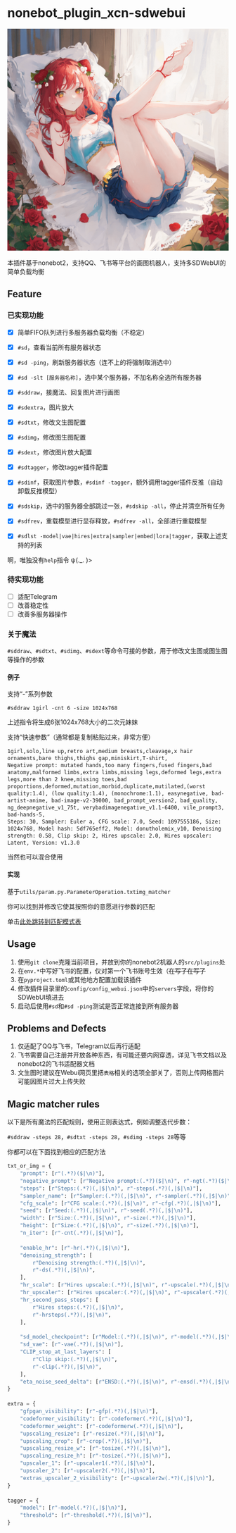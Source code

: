 # nonebot_plugin_xcn-sdwebui

![banner](example.png)

本插件基于nonebot2，支持QQ、飞书等平台的画图机器人，支持多SDWebUI的简单负载均衡

## Feature

### 已实现功能

- [x] 简单FIFO队列进行多服务器负载均衡（不稳定）

- [x] `#sd`，查看当前所有服务器状态
- [x] `#sd -ping`，刷新服务器状态（连不上的将强制取消选中）
- [x] `#sd -slt [服务器名称]`，选中某个服务器，不加名称全选所有服务器

- [x] `#sddraw`，接魔法、回复图片进行画图
- [x] `#sdextra`，图片放大

- [x] `#sdtxt`，修改文生图配置
- [x] `#sdimg`，修改图生图配置
- [x] `#sdext`，修改图片放大配置
- [x] `#sdtagger`，修改tagger插件配置

- [x] `#sdinf`，获取图片参数，`#sdinf -tagger`，额外调用tagger插件反推（自动卸载反推模型）

- [x] `#sdskip`，选中的服务器全部跳过一张，`#sdskip -all`，停止并清空所有任务
- [x] `#sdfrev`，重载模型进行显存释放，`#sdfrev -all`，全部进行重载模型

- [x] `#sdlst -model|vae|hires|extra|sampler|embed|lora|tagger`，获取上述支持的列表

啊，唯独没有`help`指令 ψ(._. )>

### 待实现功能

- [ ] 适配Telegram
- [ ] 改善稳定性
- [ ] 改善多服务器操作

### 关于魔法

`#sddraw`、`#sdtxt`、`#sdimg`、`#sdext`等命令可接的参数，用于修改文生图或图生图等操作的参数

#### 例子

支持“-”系列参数

```
#sddraw 1girl -cnt 6 -size 1024x768
```

上述指令将生成6张1024x768大小的二次元妹妹

支持“快速参数”（通常都是复制粘贴过来，非常方便）

```
1girl,solo,line up,retro art,medium breasts,cleavage,x hair ornaments,bare thighs,thighs gap,miniskirt,T-shirt,
Negative prompt: mutated hands,too many fingers,fused fingers,bad anatomy,malformed limbs,extra limbs,missing legs,deformed legs,extra legs,more than 2 knee,missing toes,bad proportions,deformed,mutation,morbid,duplicate,mutilated,(worst quality:1.4), (low quality:1.4), (monochrome:1.1), easynegative, bad-artist-anime, bad-image-v2-39000, bad_prompt_version2, bad_quality, ng_deepnegative_v1_75t, verybadimagenegative_v1.1-6400, vile_prompt3, bad-hands-5,
Steps: 30, Sampler: Euler a, CFG scale: 7.0, Seed: 1097555186, Size: 1024x768, Model hash: 5df765eff2, Model: donutholemix_v10, Denoising strength: 0.58, Clip skip: 2, Hires upscale: 2.0, Hires upscaler: Latent, Version: v1.3.0
```

当然也可以混合使用

#### 实现

基于`utils/param.py.ParameterOperation.txtimg_matcher`

你可以找到并修改它使其按照你的意愿进行参数的匹配

单击[此处跳转到匹配模式表](#magic-matcher-rules)

## Usage

1. 使用`git clone`克隆当前项目，并放到你的nonebot2机器人的`src/plugins`处
2. 在`env.*`中写好飞书的配置，仅对第一个飞书账号生效（~~在写了在写了~~
3. 在`pyproject.toml`或其他地方配置加载该插件
4. 修改插件目录里的`config/config_webui.json`中的`servers`字段，将你的SDWebUI填进去
5. 启动后使用`#sd`和`#sd -ping`测试是否正常连接到所有服务器

## Problems and Defects

1. 仅适配了QQ与飞书，Telegram以后再行适配
2. 飞书需要自己注册并开放各种东西，有可能还要内网穿透，详见飞书文档以及nonebot2的飞书适配器文档
3. 文生图时建议在Webui网页里把`表格`相关的选项全部关了，否则上传网格图片可能因图片过大上传失败

## Magic matcher rules

以下是所有魔法的匹配规则，使用正则表达式，例如调整迭代步数：

`#sddraw -steps 28`，`#sdtxt -steps 28`，`#sdimg -steps 28`等等

你都可以在下面找到相应的匹配方法

```python
txt_or_img = {
    "prompt": [r"(.*?)($|\n)"],
    "negative_prompt": [r"Negative prompt:(.*?)($|\n)", r"-ngt(.*?)($|\n)"],
    "steps": [r"Steps:(.*?)(,|$|\n)", r"-steps(.*?)(,|$|\n)"],
    "sampler_name": [r"Sampler:(.*?)(,|$|\n)", r"-sampler(.*?)(,|$|\n)"],
    "cfg_scale": [r"CFG scale:(.*?)(,|$|\n)", r"-cfg(.*?)(,|$|\n)"],
    "seed": [r"Seed:(.*?)(,|$|\n)", r"-seed(.*?)(,|$|\n)"],
    "width": [r"Size:(.*?)(,|$|\n)", r"-size(.*?)(,|$|\n)"],
    "height": [r"Size:(.*?)(,|$|\n)", r"-size(.*?)(,|$|\n)"],
    "n_iter": [r"-cnt(.*?)(,|$|\n)"],

    "enable_hr": [r"-hr(.*?)(,|$|\n)"],
    "denoising_strength": [
        r"Denoising strength:(.*?)(,|$|\n)",
        r"-ds(.*?)(,|$|\n)",
    ],
    "hr_scale": [r"Hires upscale:(.*?)(,|$|\n)", r"-upscale(.*?)(,|$|\n)"],
    "hr_upscaler": [r"Hires upscaler:(.*?)(,|$|\n)", r"-upscaler(.*?)(,|$|\n)"],
    "hr_second_pass_steps": [
        r"Hires steps:(.*?)(,|$|\n)",
        r"-hrsteps(.*?)(,|$|\n)",
    ],

    "sd_model_checkpoint": [r"Model:(.*?)(,|$|\n)", r"-model(.*?)(,|$|\n)"],
    "sd_vae": [r"-vae(.*?)(,|$|\n)"],
    "CLIP_stop_at_last_layers": [
        r"Clip skip:(.*?)(,|$|\n)",
        r"-clip(.*?)(,|$|\n)",
    ],
    "eta_noise_seed_delta": [r"ENSD:(.*?)(,|$|\n)", r"-ensd(.*?)(,|$|\n)"],
}

extra = {
    "gfpgan_visibility": [r"-gfp(.*?)(,|$|\n)"],
    "codeformer_visibility": [r"-codeformer(.*?)(,|$|\n)"],
    "codeformer_weight": [r"-codeformerw(.*?)(,|$|\n)"],
    "upscaling_resize": [r"-resize(.*?)(,|$|\n)"],
    "upscaling_crop": [r"-crop(.*?)(,|$|\n)"],
    "upscaling_resize_w": [r"-tosize(.*?)(,|$|\n)"],
    "upscaling_resize_h": [r"-tosize(.*?)(,|$|\n)"],
    "upscaler_1": [r"-upscaler1(.*?)(,|$|\n)"],
    "upscaler_2": [r"-upscaler2(.*?)(,|$|\n)"],
    "extras_upscaler_2_visibility": [r"-upscaler2w(.*?)(,|$|\n)"],
}

tagger = {
    "model": [r"-model(.*?)(,|$|\n)"],
    "threshold": [r"-threshold(.*?)(,|$|\n)"],
}
```